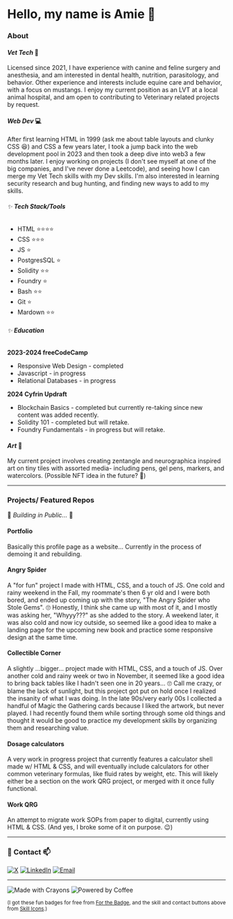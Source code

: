 # Hello, my name is Amie 👋

### About
#### *Vet Tech*  🐶 
Licensed since 2021, I have experience with canine and feline surgery and anesthesia, and am interested in dental health, nutrition, parasitology, and behavior.  Other experience and interests include equine care and behavior, with a focus on mustangs.  I enjoy my current position as an LVT at a local animal hospital, and am open to contributing to Veterinary related projects by request.     

#### *Web Dev* 💻
After first learning HTML in 1999 (ask me about table layouts and clunky CSS 😆) and CSS a few years later,  I took a jump back into the web development pool in 2023 and then took a deep dive into web3 a few months later.  I enjoy working on projects (I don't see myself at one of the big companies, and I've never done a Leetcode), and seeing how I can merge my Vet Tech skills with my Dev skills.  I'm also interested in learning security research and bug hunting, and finding new ways to add to my skills.  
###### ✨ **Tech Stack/Tools**
- HTML ⭐⭐⭐⭐
- CSS ⭐⭐⭐
- JS ⭐
- PostgresSQL ⭐
- Solidity ⭐⭐
- Foundry ⭐
- Bash ⭐⭐
- Git ⭐
- Mardown ⭐⭐

###### ✨ **Education**
**2023-2024  freeCodeCamp** 
 - Responsive Web Design - completed
 - Javascript - in progress
 - Relational Databases - in progress

**2024  Cyfrin Updraft**
 - Blockchain Basics - completed but currently re-taking since new content was added recently.
 - Solidity 101 - completed but will retake.    
 - Foundry Fundamentals - in progress but will retake.    
 

#### *Art* 🎨
My current project involves creating zentangle and neurographica inspired art on tiny tiles with assorted media- including pens, gel pens, markers, and watercolors.  (Possible NFT idea in the future? 🤔)  

---

### Projects/ Featured Repos
🌱 *Building in Public...* 🙂
#### Portfolio 
Basically this profile page as a website... Currently in the process of demoing it and rebuilding.  
#### Angry Spider
A "for fun" project I made with HTML, CSS, and a touch of JS. One cold and rainy weekend in the Fall, my roommate's then 6 yr old and I were both bored, and ended up coming up with the story, "The Angry Spider who Stole Gems". 🙄 Honestly, I think she came up with most of it, and I mostly was asking her, "Whyyy???" as she added to the story.  A weekend later, it was also cold and now icy outside, so seemed like a good idea to make a landing page for the upcoming new book and practice some responsive design at the same time.
#### Collectible Corner 
A slightly ...bigger... project made with HTML, CSS, and a touch of JS.  Over another cold and rainy week or two in November, it seemed like a good idea to bring back tables like I hadn't seen one in 20 years... 🙄  Call me crazy, or blame the lack of sunlight, but this project got put on hold once I realized the insanity of what I was doing.  In the late 90s/very early 00s I collected a handful of Magic the Gathering cards because I liked the artwork, but never played.  I had recently found them while sorting through some old things and thought it would be good to practice my development skills by organizing them and researching value.  
#### Dosage calculators
A very work in progress project that currently features a calculator shell made w/ HTML & CSS, and will eventually include calculators for other common veterinary formulas, like fluid rates by weight, etc.  This will likely either be a section on the work QRG project, or merged with it once fully functional. 
#### Work QRG
An attempt to migrate work SOPs from paper to digital, currently using HTML & CSS.  (And yes, I broke some of it on purpose. 😉)     

---

### 💬 Contact 📫
[![X](https://skillicons.dev/icons?i=twitter)](https://x.com/AmieRomano79)
[![LinkedIn](https://skillicons.dev/icons?i=linkedin)](https://linkedin.com/in/amie-romano-291159a2)
[![Email](https://skillicons.dev/icons?i=gmail)](mailto:amie.romano79@gmail.com)


---
![Made with Crayons](https://forthebadge.com/images/badges/made-with-crayons.png) 
![Powered by Coffee](https://forthebadge.com/images/badges/powered-by-coffee.png)

<sup>
(I got these fun badges for free from <a href="https://forthebadge.com">For the Badge</a>, and the skill and contact buttons above from <a href="https://skillicons.dev">Skill Icons</a>.)
</sup>

